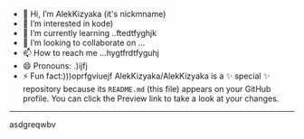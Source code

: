 - 👋 Hi, I’m AlekKizyaka (it's nickmname)
- 👀 I’m interested in kode)
- 🌱 I’m currently learning ..ftedtfyghjk
- 💞️ I’m looking to collaborate on ...
- 📫 How to reach me ...hygtfrdtfyguhj
- 😄 Pronouns: .)ijfj
- ⚡ Fun fact:)))oprfgviuejf
AlekKizyaka/AlekKizyaka is a ✨ special ✨ repository because its `README.md` (this file) appears on your GitHub profile.
You can click the Preview link to take a look at your changes.
---
asdgreqwbv

